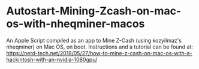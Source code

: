 # Autostart-Mining-Zcash-on-mac-os-with-nheqminer-macos
An Apple Script compiled as an app to Mine Z-Cash (using kozyilmaz's nheqminer) on Mac OS, on boot.
Instructions and a tutorial can be found at: 
https://nerd-tech.net/2018/05/27/how-to-mine-z-cash-on-mac-os-with-a-hackintosh-with-an-nvidia-1080gpu/
